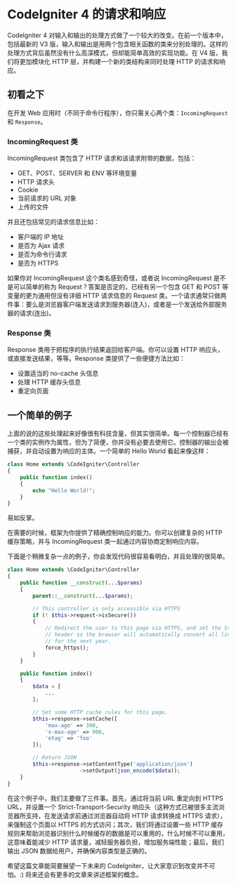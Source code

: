 # CodeIgniter 4 的请求和响应

CodeIgniter 4 对输入和输出的处理方式做了一个较大的改变。在前一个版本中，包括最新的 V3 版，输入和输出是用两个包含相关函数的类来分别处理的。这样的处理方式背后虽然没有什么高深模式，但却能简单高效的实现功能。在 V4 版，我们将更加模块化 HTTP 层，并构建一个新的类结构来同时处理 HTTP 的请求和响应。

## 初看之下

在开发 Web 应用时（不同于命令行程序），你只需关心两个类：`IncomingRequest` 和 `Response`。

### IncomingRequest 类

IncomingRequest 类包含了 HTTP 请求和该请求附带的数据，包括：

*  GET、POST、SERVER 和 ENV 等环境变量
*  HTTP 请求头
*  Cookie
*  当前请求的 URL 对象
*  上传的文件

并且还包括常见的请求信息比如：

*  客户端的 IP 地址
*  是否为 Ajax 请求
*  是否为命令行请求
*  是否为 HTTPS

如果你对 IncomingRequest 这个类名感到奇怪，或者说 IncomingRequest 是不是可以简单的称为 Request？答案是否定的，已经有另一个包含 GET 和 POST 等变量的更为通用但没有详细 HTTP 请求信息的 Request 类。一个请求通常只做两件事：要么是浏览器客户端发送请求到服务器(连入)，或者是一个发送给外部服务器的请求(连出)。

### Response 类

Response 类用于把程序的执行结果返回给客户端。你可以设置 HTTP 响应头，或直接发送结果，等等。Response 类提供了一些便捷方法比如：

*  设置适当的 no-cache 头信息
*  处理 HTTP 缓存头信息
*  重定向页面

## 一个简单的例子

上面的说的这些处理起来好像很有科技含量，但其实很简单。每一个控制器已经有一个类的实例作为属性，但为了简便，你并没有必要去使用它。控制器的输出会被捕获，并自动设置为响应的主体。一个简单的 Hello World 看起来像这样：

```php
class Home extends \CodeIgniter\Controller
{
    public function index()
    {
        echo "Hello World!";
    }
}
```

易如反掌。

在需要的时候，框架为你提供了精确控制响应的能力。你可以创建复杂的 HTTP 缓存策略，并与 IncomingRequest 类一起通过内容协商定制响应内容。

下面是个稍微复杂一点的例子，你会发现代码很容易看明白，并且处理的很简单。

```php
class Home extends \CodeIgniter\Controller
{
    public function __construct(...$params)
    {
        parent::__construct(...$params);

        // This controller is only accessible via HTTPS
        if (! $this->request->isSecure())
        {
            // Redirect the user to this page via HTTPS, and set the Strict-Transport-Security
            // header so the browser will automatically convert all links to this page to HTTPS
            // for the next year.
            force_https();
        }
    }

    public function index()
    {
        $data = [
            ...
        ];

        // Set some HTTP cache rules for this page.
        $this->response->setCache([
            'max-age' => 300,
            's-max-age' => 900,
            'etag' => 'foo'
        ]);

        // Return JSON
        $this->response->setContentType('application/json')
                       ->setOutput(json_encode($data));
    }
}
```

在这个例子中，我们主要做了三件事。首先，通过将当前 URL 重定向到 HTTPS URL，并设置一个 Strict-Transport-Security 响应头（这种方式已被很多主流浏览器所支持，在发送请求前通过浏览器自动将 HTTP 请求转换成 HTTPS 请求），来强制这个页面以 HTTPS 的方式访问；其次，我们将通过设置一些 HTTP 缓存规则来帮助浏览器识别什么时候缓存的数据是可以重用的，什么时候不可以重用，这意味着能减少 HTTP 请求量，减轻服务器负担，增加服务端性能；最后，我们输出 JSON 数据给用户，并确保内容类型是正确的。

希望这篇文章能简要展望一下未来的 CodeIgniter，让大家意识到改变并不可怕。:) 将来还会有更多的文章来讲述框架的概念。
